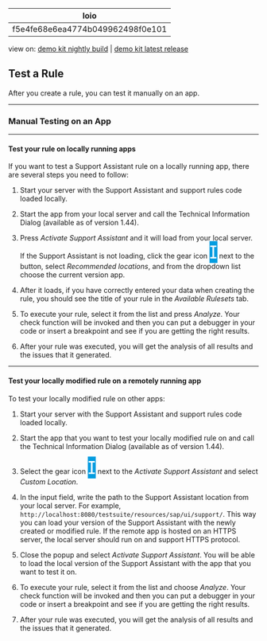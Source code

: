 <!-- loiof5e4fe68e6ea4774b049962498f0e101 -->

| loio |
| -----|
| f5e4fe68e6ea4774b049962498f0e101 |

<div id="loio">

view on: [demo kit nightly build](https://sdk.openui5.org/nightly/#/topic/f5e4fe68e6ea4774b049962498f0e101) | [demo kit latest release](https://sdk.openui5.org/topic/f5e4fe68e6ea4774b049962498f0e101)</div>

<link rel="stylesheet" type="text/css" href="css/sap-icons.css"/>

## Test a Rule

After you create a rule, you can test it manually on an app.

***

<a name="loiof5e4fe68e6ea4774b049962498f0e101__section_ngl_mkg_h1b"/>

### Manual Testing on an App

***

#### Test your rule on locally running apps

If you want to test a Support Assistant rule on a locally running app, there are several steps you need to follow:

1.  Start your server with the Support Assistant and support rules code loaded locally.

2.  Start the app from your local server and call the Technical Information Dialog \(available as of version 1.44\).

3.  Press *Activate Support Assistant* and it will load from your local server. If the Support Assistant is not loading, click the gear icon <span style="font-size:36px;line-height: 40px;"><span style="color:#ffffff;"><span style="background-color:#009de0;"><span class="SAP-icons-V5"></span></span></span></span> next to the button, select *Recommended locations*, and from the dropdown list choose the current version app.

4.  After it loads, if you have correctly entered your data when creating the rule, you should see the title of your rule in the *Available Rulesets* tab.

5.  To execute your rule, select it from the list and press *Analyze*. Your check function will be invoked and then you can put a debugger in your code or insert a breakpoint and see if you are getting the right results.

6.  After your rule was executed, you will get the analysis of all results and the issues that it generated.


***

#### Test your locally modified rule on a remotely running app

To test your locally modified rule on other apps:

1.  Start your server with the Support Assistant and support rules code loaded locally.

2.  Start the app that you want to test your locally modified rule on and call the Technical Information Dialog \(available as of version 1.44\).

3.  Select the gear icon <span style="font-size:36px;line-height: 40px;"><span style="color:#ffffff;"><span style="background-color:#009de0;"><span class="SAP-icons-V5"></span></span></span></span> next to the *Activate Support Assistant* and select *Custom Location*.

4.  In the input field, write the path to the Support Assistant location from your local server. For example, `http://localhost:8080/testsuite/resources/sap/ui/support/`. This way you can load your version of the Support Assistant with the newly created or modified rule. If the remote app is hosted on an HTTPS server, the local server should run on and support HTTPS protocol.

5.  Close the popup and select *Activate Support Assistant*. You will be able to load the local version of the Support Assistant with the app that you want to test it on.

6.  To execute your rule, select it from the list and choose *Analyze*. Your check function will be invoked and then you can put a debugger in your code or insert a breakpoint and see if you are getting the right results.

7.  After your rule was executed, you will get the analysis of all results and the issues that it generated.



